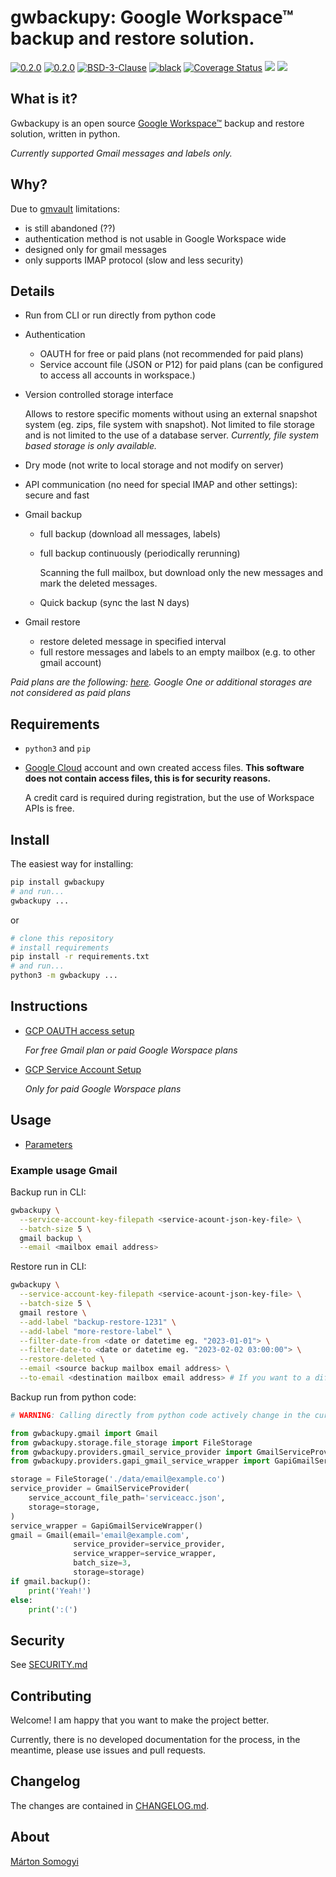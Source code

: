 # gwbackupy: Google Workspace™ backup and restore solution.

[![0.2.0](https://img.shields.io/github/v/release/smartondev/gwbackupy)](https://github.com/smartondev/gwbackupy/releases)
[![0.2.0](https://img.shields.io/pypi/v/gwbackupy)](https://pypi.org/project/gwbackupy/)
[![BSD-3-Clause](https://img.shields.io/github/license/smartondev/gwbackupy)](LICENSE)
[![black](https://img.shields.io/badge/code%20style-black-000000.svg)](https://github.com/psf/black)
[![Coverage Status](https://img.shields.io/coverallsCoverage/github/smartondev/gwbackupy)](https://coveralls.io/github/smartondev/gwbackupy?branch=main)
[![](https://img.shields.io/circleci/build/github/smartondev/gwbackupy?label=circleci)](https://app.circleci.com/pipelines/github/smartondev/gwbackupy?branch=main)
[![](https://img.shields.io/github/actions/workflow/status/smartondev/gwbackupy/publish-pypi.yml?label=publish-pypi)](https://github.com/smartondev/gwbackupy/actions/workflows/publish-pypi.yml)

## What is it?

Gwbackupy is an open source [Google Workspace™](https://workspace.google.com/) backup and restore solution, written in
python.

*Currently supported Gmail messages and labels only.*

## Why?

Due to [gmvault](https://github.com/gaubert/gmvault) limitations:

- is still abandoned (??)
- authentication method is not usable in Google Workspace wide
- designed only for gmail messages
- only supports IMAP protocol (slow and less security)

## Details

- Run from CLI or run directly from python code
- Authentication
    - OAUTH for free or paid plans (not recommended for paid plans)
    - Service account file (JSON or P12) for paid plans (can be configured to access all accounts in workspace.)
- Version controlled storage interface

  Allows to restore specific moments without using an external snapshot system (eg. zips, file system with snapshot).
  Not limited to file storage and is not limited to the use of a database server.
  *Currently, file system based storage is only available.*
- Dry mode (not write to local storage and not modify on server)
- API communication (no need for special IMAP and other settings): secure and fast
- Gmail backup
    - full backup (download all messages, labels)
    - full backup continuously (periodically rerunning)

      Scanning the full mailbox, but download only the new messages and mark the deleted messages.
    - Quick backup (sync the last N days)
- Gmail restore
    - restore deleted message in specified interval
    - full restore messages and labels to an empty mailbox (e.g. to other gmail account)

*Paid plans are the following: [here](https://workspace.google.com/intl/en/pricing.html). Google One or additional
storages are not considered as paid plans*

## Requirements

- `python3` and `pip`
- [Google Cloud](https://cloud.google.com/) account and own created access files.
  **This software does not contain access files, this is for security reasons.**

  A credit card is required during registration, but the use of Workspace APIs is free.

## Install

The easiest way for installing:

```bash
pip install gwbackupy
# and run...
gwbackupy ...
```

or

```bash
# clone this repository
# install requirements
pip install -r requirements.txt
# and run...
python3 -m gwbackupy ...
```

## Instructions

- [GCP OAUTH access setup](docs/oauth-setup.md)

  *For free Gmail plan or paid Google Worspace plans*
- [GCP Service Account Setup](docs/service-account-setup.md)

  *Only for paid Google Worspace plans*

## Usage

- [Parameters](docs/cli-parameters.md)

### Example usage Gmail

Backup run in CLI:

```bash
gwbackupy \
  --service-account-key-filepath <service-acount-json-key-file> \
  --batch-size 5 \
  gmail backup \
  --email <mailbox email address>
```

Restore run in CLI:

```bash
gwbackupy \
  --service-account-key-filepath <service-acount-json-key-file> \
  --batch-size 5 \
  gmail restore \
  --add-label "backup-restore-1231" \
  --add-label "more-restore-label" \
  --filter-date-from <date or datetime eg. "2023-01-01"> \
  --filter-date-to <date or datetime eg. "2023-02-02 03:00:00"> \
  --restore-deleted \
  --email <source backup mailbox email address> \
  --to-email <destination mailbox email address> # If you want to a different destination account
```

Backup run from python code:

```python
# WARNING: Calling directly from python code actively change in the current state of development.

from gwbackupy.gmail import Gmail
from gwbackupy.storage.file_storage import FileStorage
from gwbackupy.providers.gmail_service_provider import GmailServiceProvider
from gwbackupy.providers.gapi_gmail_service_wrapper import GapiGmailServiceWrapper

storage = FileStorage('./data/email@example.co')
service_provider = GmailServiceProvider(
    service_account_file_path='serviceacc.json',
    storage=storage,
)
service_wrapper = GapiGmailServiceWrapper()
gmail = Gmail(email='email@example.com',
              service_provider=service_provider,
              service_wrapper=service_wrapper,
              batch_size=3,
              storage=storage)
if gmail.backup():
    print('Yeah!')
else:
    print(':(')
```

## Security

See [SECURITY.md](SECURITY.md)

## Contributing

Welcome! I am happy that you want to make the project better.

Currently, there is no developed documentation for the process, in the meantime, please use issues and pull requests.

## Changelog

The changes are contained in [CHANGELOG.md](CHANGELOG.md).

## About

[Márton Somogyi](https://github.com/Kamarton)
